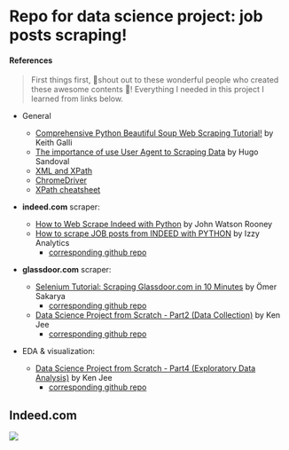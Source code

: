 # Repo for data science project: job posts scraping!
#### References
> First things first, :clap:shout out to these wonderful people who created these awesome contents :clap:! Everything I needed in this project I learned from links below.
- General
    - [Comprehensive Python Beautiful Soup Web Scraping Tutorial!](https://www.youtube.com/watch?v=GjKQ6V_ViQE&t=2205s) by Keith Galli
    - [The importance of use User Agent to Scraping Data](https://dev.to/hhsm95/using-user-agent-to-scraping-data-lli) by Hugo Sandoval
    - [XML and XPath](https://www.w3schools.com/xml/xml_xpath.asp)
    - [ChromeDriver](https://sites.google.com/a/chromium.org/chromedriver/downloads)
    - [XPath cheatsheet](https://devhints.io/xpath)
- **indeed.com** scraper:
  - [How to Web Scrape Indeed with Python](https://www.youtube.com/watch?v=PPcgtx0sI2E) by John Watson Rooney
  - [How to scrape JOB posts from INDEED with PYTHON](https://www.youtube.com/watch?v=eN_3d4JrL_w&lc=Ugw9P4LYvEssGrIcNf94AaABAg.9FOng9tpc_Q9FOtU0NVkpR) by Izzy Analytics
    - [corresponding github repo](https://github.com/israel-dryer/Indeed-Job-Scraper/blob/master/indeed-job-scraper.ipynb)
- **glassdoor.com** scraper:
    - [Selenium Tutorial: Scraping Glassdoor.com in 10 Minutes](https://towardsdatascience.com/selenium-tutorial-scraping-glassdoor-com-in-10-minutes-3d0915c6d905) by Ömer Sakarya
        - [corresponding github repo](https://github.com/arapfaik/scraping-glassdoor-selenium/blob/master/glassdoor%20scraping.ipynb)
    - [Data Science Project from Scratch - Part2 (Data Collection)](https://www.youtube.com/watch?v=GmW4F6MHqqs&list=PL2zq7klxX5ASFejJj80ob9ZAnBHdz5O1t&index=2) by Ken Jee
        - [corresponding github repo](https://github.com/PlayingNumbers/ds_salary_proj/blob/master/glassdoor_scraper.py)

- EDA & visualization:
  - [Data Science Project from Scratch - Part4 (Exploratory Data Analysis)](https://www.youtube.com/watch?v=QWgg4w1SpJ8&list=PL2zq7klxX5ASFejJj80ob9ZAnBHdz5O1t&index=4) by Ken Jee
    - [corresponding github repo](https://github.com/PlayingNumbers/ds_salary_proj/blob/master/data_eda.ipynb)

## Indeed.com
![](https://github.com/zhangyang2017/ppj_JobScraping/blob/master/figures/wordCloud_Indeed.png)


